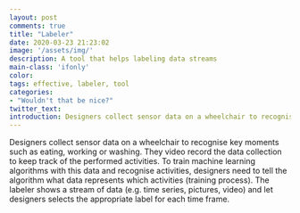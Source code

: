 ```yaml
---
layout: post
comments: true
title: "Labeler"
date: 2020-03-23 21:23:02
image: '/assets/img/'
description: A tool that helps labeling data streams
main-class: 'ifonly'
color:
tags: effective, labeler, tool
categories:
- "Wouldn't that be nice?"
twitter_text:
introduction: Designers collect sensor data on a wheelchair to recognise key moments such as eating, working or washing. They video record the data collection to keep track of the performed activities. To train machine learning algorithms with this data and recognise activities, designers need to tell the algorithm what data represents which activities (training process). The labeler shows a stream of data (e.g. time series, pictures, video) and let designers selects the appropriate label for each time frame.
---
```


Designers collect sensor data on a wheelchair to recognise key moments such as eating, working or washing. They video record the data collection to keep track of the performed activities. To train machine learning algorithms with this data and recognise activities, designers need to tell the algorithm what data represents which activities (training process). The labeler shows a stream of data (e.g. time series, pictures, video) and let designers selects the appropriate label for each time frame.
